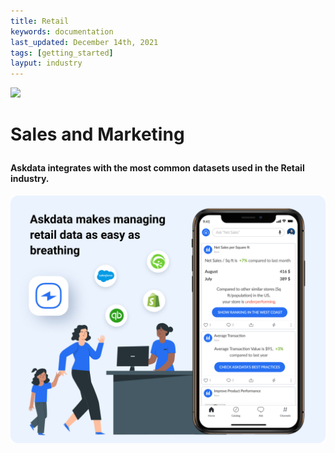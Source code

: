 ```yaml
---
title: Retail
keywords: documentation
last_updated: December 14th, 2021
tags: [getting_started]
layput: industry
---
```


<p class="text-center"><img src="/media/use-cases/icon/industry-sales-and-marketing.svg"></p>
<h1 class="text-center">Sales and Marketing</p>

#### Askdata integrates with the most common datasets used in the Retail industry.

![](/media/use-cases/sales-and-marketing.png)
